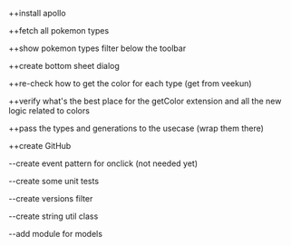 ++install apollo

++fetch all pokemon types

++show pokemon types filter below the toolbar

++create bottom sheet dialog

++re-check how to get the color for each type (get from veekun)

++verify what's the best place for the getColor extension and all the new logic related to colors

++pass the types and generations to the usecase (wrap them there)

++create GitHub



--create event pattern for onclick (not needed yet)

--create some unit tests

--create versions filter

--create string util class

--add module for models
